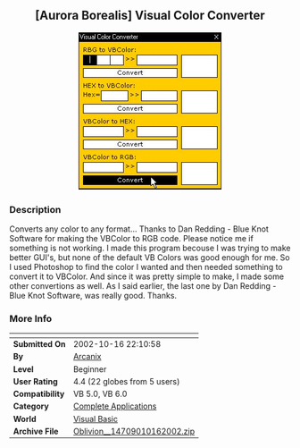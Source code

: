 ﻿<div align="center">

## \[Aurora Borealis\] Visual Color Converter

<img src="PIC20021016162648308.jpg">
</div>

### Description

Converts any color to any format... Thanks to Dan Redding - Blue Knot Software for making the VBColor to RGB code. Please notice me if something is not working. I made this program becouse I was trying to make better GUI's, but none of the default VB Colors was good enough for me. So I used Photoshop to find the color I wanted and then needed something to convert it to VBColor. And since it was pretty simple to make, I made some other convertions as well. As I said earlier, the last one by Dan Redding - Blue Knot Software, was really good. Thanks.
 
### More Info
 


<span>             |<span>
---                |---
**Submitted On**   |2002-10-16 22:10:58
**By**             |[Arcanix](https://github.com/Planet-Source-Code/PSCIndex/blob/master/ByAuthor/arcanix.md)
**Level**          |Beginner
**User Rating**    |4.4 (22 globes from 5 users)
**Compatibility**  |VB 5\.0, VB 6\.0
**Category**       |[Complete Applications](https://github.com/Planet-Source-Code/PSCIndex/blob/master/ByCategory/complete-applications__1-27.md)
**World**          |[Visual Basic](https://github.com/Planet-Source-Code/PSCIndex/blob/master/ByWorld/visual-basic.md)
**Archive File**   |[Oblivion\_\_14709010162002\.zip](https://github.com/Planet-Source-Code/arcanix-aurora-borealis-visual-color-converter__1-39885/archive/master.zip)








